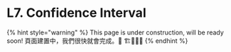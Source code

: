 # L7. Confidence Interval

{% hint style="warning" %}
This page is under construction, will be ready soon! 頁面建置中，我們很快就會完成。👷 🏗🏃🌉🚀
{% endhint %}

